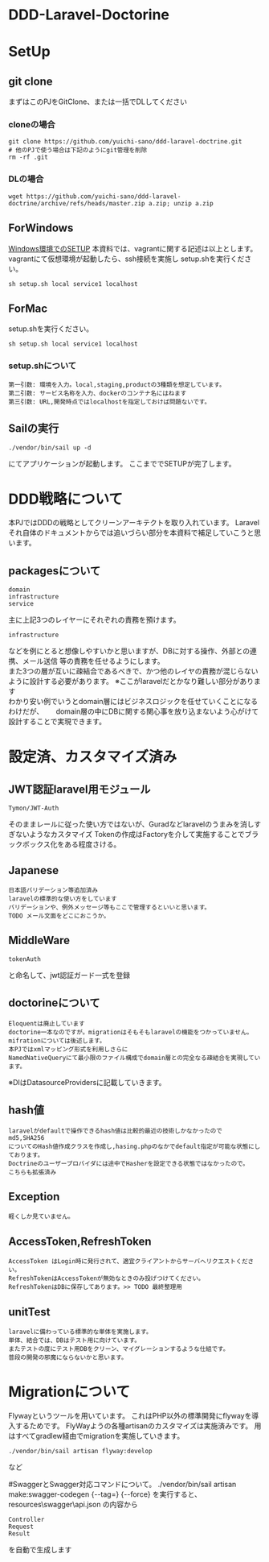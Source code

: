 # DDD-Laravel-Doctorine

# SetUp
## git clone
まずはこのPJをGitClone、または一括でDLしてください
### cloneの場合 
	git clone https://github.com/yuichi-sano/ddd-laravel-doctrine.git  
	# 他のPJで使う場合は下記のようにgit管理を削除
	rm -rf .git

### DLの場合
	wget https://github.com/yuichi-sano/ddd-laravel-doctrine/archive/refs/heads/master.zip a.zip; unzip a.zip

## ForWindows
[Windows環境でのSETUP](./docs/for_win/README.md)
本資料では、vagrantに関する記述は以上とします。  
vagrantにて仮想環境が起動したら、ssh接続を実施し
setup.shを実行ください。

    sh setup.sh local service1 localhost
## ForMac
setup.shを実行ください。

    sh setup.sh local service1 localhost
### setup.shについて
    第一引数: 環境を入力。local,staging,productの3種類を想定しています。
    第二引数: サービス名称を入力、dockerのコンテナ名にはねます
    第三引数: URL,開発時点ではlocalhostを指定しておけば問題ないです。

## Sailの実行

    ./vendor/bin/sail up -d
にてアプリケーションが起動します。
ここまででSETUPが完了します。

# DDD戦略について
   本PJではDDDの戦略としてクリーンアーキテクトを取り入れています。
   Laravelそれ自体のドキュメントからでは追いづらい部分を本資料で補足していこうと思います。
## packagesについて
    
    domain
    infrastructure
    service
主に上記3つのレイヤーにそれぞれの責務を預けます。

    infrastructure
などを例にとると想像しやすいかと思いますが、DBに対する操作、外部との連携、メール送信
等の責務を任せるようにします。  
また3つの層が互いに疎結合であるべきで、かつ他のレイヤの責務が混じらないように設計する必要があります。
※ここがlaravelだとかなり難しい部分があります  
わかり安い例でいうとdomain層にはビジネスロジックを任せていくことになるわけだが、　　
domain層の中にDBに関する関心事を放り込まないよう心がけて設計することで実現できます。


# 設定済、カスタマイズ済み
## JWT認証laravel用モジュール
    Tymon/JWT-Auth
そのままレールに従った使い方ではないが、Guradなどlaravelのうまみを消しすぎないようなカスタマイズ
Tokenの作成はFactoryを介して実施することでブラックボックス化をある程度さける。
## Japanese
    日本語バリデーション等追加済み
    laravelの標準的な使い方をしています
    バリデーションや、例外メッセージ等もここで管理するといいと思います。
    TODO メール文面をどこにおこうか。
## MiddleWare
    tokenAuth
と命名して、jwt認証ガード一式を登録


## doctorineについて
	Eloquentは廃止しています
	doctorine一本なのですが。migrationはそもそもlaravelの機能をつかっていません。
	mifrationについては後述します。
    本PJではxmlマッピング形式を利用しさらに
    NamedNativeQueryにて最小限のファイル構成でdomain層との完全なる疎結合を実現しています。

※DIはDatasourceProvidersに記載していきます。

## hash値
    laravelがdefaultで操作できるhash値は比較的最近の技術しかなかったので
    md5,SHA256
    についてのHash値作成クラスを作成し,hasing.phpのなかでdefault指定が可能な状態にしております。
    Doctrineのユーザープロバイダには途中でHasherを設定できる状態ではなかったので。
    こちらも拡張済み

## Exception
    軽くしか見ていません。

## AccessToken,RefreshToken
    AccessToken はLogin時に発行されて、適宜クライアントからサーバへリクエストください。
    RefreshTokenはAccessTokenが無効なときのみ投げつけてください。
    RefreshTokenはDBに保存してあります。>> TODO 最終整理用

## unitTest
    laravelに備わっている標準的な単体を実施します。
    単体、結合では、DBはテスト用に向けています。
    またテストの度にテスト用DBをクリーン、マイグレーションするような仕組です。
    普段の開発の邪魔にならないかと思います。



# Migrationについて
 Flywayというツールを用いています。
 これはPHP以外の標準開発にflywayを導入するためです。
 FlyWayようの各種artisanのカスタマイズは実施済みです。
 用はすべてgradlew経由でmigrationを実施していきます。

    ./vendor/bin/sail artisan flyway:develop
など





#SwaggerとSwagger対応コマンドについて。
    ./vendor/bin/sail artisan make:swagger-codegen {--tag=} {--force}
を実行すると、
    resources\swagger\api.json
の内容から

    Controller
    Request
    Result
を自動で生成します
